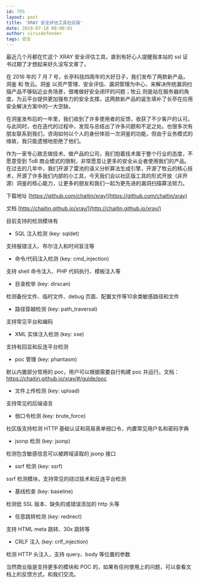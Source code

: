 ```yaml
---
id: 795
layout: post
title: 'XRAY 安全评估工具社区版'
date: 2019-07-18 00:00:01
author: virusdefender
tags: 安全
---
```


最近几个月都在忙这个 XRAY 安全评估工具，直到有好心人提醒我本站的 ssl 证书过期了才想起来好久没写文章了。

在 2016 年的 7 月 7 号，长亭科技四周年的大好日子，我们发布了两款新产品，洞鉴 和 牧云。洞鉴 以资产管理、安全评估、漏洞管理为中心，来解决传统漏洞扫描产品不够贴近业务场景，很难做好安全闭环的问题；牧云 则是站在服务器的角度，为云平台提供更加强有力的安全支撑。这两款新产品的诞生填补了长亭在应用安全解决方案中的一大空缺。

在洞鉴发布后的一年里，我们收到了许多使用者的反馈，收获了不少客户的认可。与此同时，也在迭代的过程中，发现与总结出了许多问题和不足之处。也很多次有朋友联系到我们，咨询如何以个人的身份体验一次洞鉴的功能，但由于业务模式的缘故，我只能遗憾地拒绝了他们。

作为一家专心致志做技术、做产品的公司，我们抱着技术属于整个行业的态度，不愿意受到 ToB 商业模式的限制，非常愿意让更多的安全从业者使用我们的产品。在过去的几年中，我们开源了雷池的语义分析算法生成引擎，开源了牧云的核心技术，开源了许多我们内部的小工具，今天我们会以社区版工具的形式开放（非开源）洞鉴的核心能力，让更多的朋友和我们一起为更先进的漏洞扫描算法努力。

下载地址 [https://github.com/chaitin/xray](https://github.com/chaitin/xray)

文档 [http://chaitin.github.io/xray/](http://chaitin.github.io/xray/)

目前支持的检测模块有

 - SQL 注入检测 (key: sqldet)

支持报错注入、布尔注入和时间盲注等

 - 命令/代码注入检测 (key: cmd_injection)

支持 shell 命令注入、PHP 代码执行、模板注入等

 - 目录枚举 (key: dirscan)

检测备份文件、临时文件、debug 页面、配置文件等10余类敏感路径和文件

 - 路径穿越检测 (key: path_traversal)

支持常见平台和编码

 - XML 实体注入检测 (key: xxe)

支持有回显和反连平台检测

 - poc 管理 (key: phantasm)

默认内置部分常用的 poc，用户可以根据需要自行构建 poc 并运行。文档：https://chaitin.github.io/xray/#/guide/poc

 - 文件上传检测 (key: upload)

支持常见的后端语言

 - 弱口令检测 (key: brute_force)

社区版支持检测 HTTP 基础认证和简易表单弱口令，内置常见用户名和密码字典

 - jsonp 检测 (key: jsonp)

检测包含敏感信息可以被跨域读取的 jsonp 接口

 - ssrf 检测 (key: ssrf)

ssrf 检测模块，支持常见的绕过技术和反连平台检测

 - 基线检查 (key: baseline)

检测低 SSL 版本、缺失的或错误添加的 http 头等

 - 任意跳转检测 (key: redirect)

支持 HTML meta 跳转、30x 跳转等

 - CRLF 注入 (key: crlf_injection)

检测 HTTP 头注入，支持 query、body 等位置的参数

当然商业版是支持更多的模块和 POC 的，如果有任何使用上的问题，可以查看文档上的反馈方式，和我们交流。
